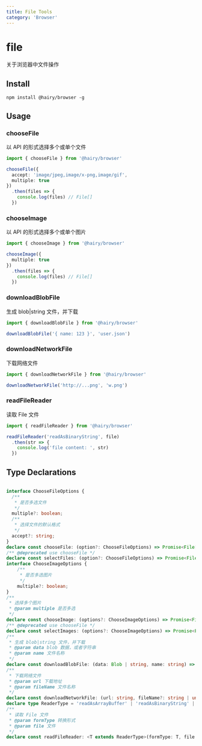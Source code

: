 ```yaml
---
title: File Tools
category: 'Browser'
---
```


# file

关于浏览器中文件操作

## Install

`npm install @hairy/browser -g`

## Usage

### chooseFile

以 API 的形式选择多个或单个文件

```ts
import { chooseFile } from '@hairy/browser'

chooseFile({
  accept: 'image/jpeg,image/x-png,image/gif',
  multiple: true
})
  .then(files => {
    console.log(files) // File[]
  })
```

### chooseImage

以 API 的形式选择多个或单个图片

```ts
import { chooseImage } from '@hairy/browser'

chooseImage({
  multiple: true
})
  .then(files => {
    console.log(files) // File[]
  })
```

### downloadBlobFile

生成 blob|string 文件，并下载

```ts
import { downloadBlobFile } from '@hairy/browser'

downloadBlobFile('{ name: 123 }', 'user.json')
```

### downloadNetworkFile

下载网络文件

```ts
import { downloadNetworkFile } from '@hairy/browser'

downloadNetworkFile('http://...png', 'w.png')
```

### readFileReader

读取 File 文件

```ts
import { readFileReader } from '@hairy/browser'

readFileReader('readAsBinaryString', file)
  .then(str => {
    console.log('file content: ', str)
  })
```

## Type Declarations

~~~typescript

interface ChooseFileOptions {
  /**
   * 是否多选文件
   */
  multiple?: boolean;
  /**
   * 选择文件的默认格式
   */
  accept?: string;
}
declare const chooseFile: (option?: ChooseFileOptions) => Promise<File[]>;
/** @deprecated use chooseFile */
declare const selectFiles: (option?: ChooseFileOptions) => Promise<File[]>;
interface ChooseImageOptions {
    /**
     * 是否多选图片
     */
    multiple?: boolean;
}
/**
 * 选择多个图片
 * @param multiple 是否多选
 */
declare const chooseImage: (options?: ChooseImageOptions) => Promise<File[]>;
/** @deprecated use chooseFile */
declare const selectImages: (options?: ChooseImageOptions) => Promise<File[]>;
/**
 * 生成 blob|string 文件，并下载
 * @param data blob 数据，或者字符串
 * @param name 文件名称
 */
declare const downloadBlobFile: (data: Blob | string, name: string) => void;
/**
 * 下载网络文件
 * @param url 下载地址
 * @param fileName 文件名称
 */
declare const downloadNetworkFile: (url: string, fileName?: string | undefined) => void;
declare type ReaderType = 'readAsArrayBuffer' | 'readAsBinaryString' | 'readAsDataURL' | 'readAsText';
/**
 * 读取 File 文件
 * @param formType 转换形式
 * @param file 文件
 */
declare const readFileReader: <T extends ReaderType>(formType: T, file: File) => Promise<T extends "readAsArrayBuffer" ? ArrayBuffer : string>;

~~~